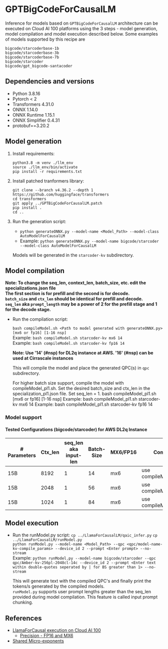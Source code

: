 # GPTBigCodeForCausalLM 
Inference for models based on `GPTBigCodeForCausalLM` architecture can be executed on Cloud AI 100 platforms using the 3 steps - model generation, model compilation and model execution described below. Some examples of models supported by this recipe are 
```
bigcode/starcoderbase-1b
bigcode/starcoderbase-3b
bigcode/starcoderbase-7b
bigcode/starcoder
bigcode/gpt_bigcode-santacoder
```

## Dependencies and versions

- Python 3.8.16
- Pytorch < 2
- Transformers 4.31.0
- ONNX 1.14.0
- ONNX Runtime 1.15.1
- ONNX Simplifier 0.4.31
- protobuf==3.20.2

## Model generation

1. Install requirements:

    ```
    python3.8 -m venv ./llm_env
    source ./llm_env/bin/activate
    pip install -r requirements.txt
    ```

2. Install patched tranformers library:

    ```
    git clone --branch v4.36.2 --depth 1 https://github.com/huggingface/transformers
    cd transformers
    git apply ../GPTBigCodeForCausalLM.patch
    pip install .
    cd ..
    ```

3. Run the generation script:
    - `python generateONNX.py --model-name <Model_Path> --model-class AutoModelForCausalLM`
    - Example: `python generateONNX.py --model-name bigcode/starcoder --model-class AutoModelForCausalLM`

    Models will be generated in the `starcoder-kv` subdirectory.

## Model compilation

**Note: To change the seq_len, context_len, batch_size, etc. edit the specializations.json file <br> The first section is for prefill and the second is for decode. <br>`batch_size` and `ctx_len` should be identical for prefill and decode. <br>`seq_len` aka `prompt_length` may be a power of 2 for the prefill stage and 1 for the decode stage.**

- Run the compilation script: 
    
    `bash compileModel.sh <Path to model generated with generateONNX.py> [mx6 or fp16] [1-16 nsp]`<br>
    Example: `bash compileModel.sh starcoder-kv mx6 14`<br>
    Example: `bash compileModel.sh starcoder-kv fp16 14`<br>

    **Note: Use '14' (#nsp) for DL2q instance at AWS. '16' (#nsp) can be used at Cirrascale instances**

    This will compile the model and place the generated QPC(s) in `qpc` subdirectory.

    For higher batch size support, compile the model with compileModel_pl1.sh. Set the desired batch_size and ctx_len in the specialization_pl1.json file. Set seq_len = 1.
    bash compileModel_pl1.sh <Path to model generated with generateONNX.py> [mx6 or fp16] [1-16 nsp]
    Example: bash compileModel_pl1.sh starcoder-kv mx6 14
    Example: bash compileModel_pl1.sh starcoder-kv fp16 14

### Model support  
  
#### Tested Configurations (bigcode/starcoder) for AWS DL2q Instance 
|# Parameters | Ctx_len  | seq_len aka input-len | Batch-Size | MX6/FP16 | Comments |
| ------ | ------------- | ------------- | ----------------- | -------- | ------ |
|15B | 8192  | 1  | 14 | mx6 | use compileModel_pl1.sh |
|15B | 2048  | 1  | 56 | mx6 | use compileModel_pl1.sh |
|15B | 1024  | 1  | 84 | mx6 | use compileModel_pl1.sh |

## Model execution

- Run the runModel.py script:
    `cp ../LlamaForCausalLM/qaic_infer.py`
    `cp ../LlamaForCausalLM/runModel.py`  
    `python runModel.py --model-name <Model_Path> --qpc <qpc/model-name-kv-compile_params> --device_id 2 --prompt <Enter prompt> --no-stream` <br>
    Example: `python runModel.py --model-name bigcode/starcoder --qpc qpc/Amber-kv-256pl-2048cl-14c --device_id 2 --prompt <Enter text within double-quotes seperated by | for BS greater than 1> --no-stream` <br>

    This will generate text with the compiled QPC's and finally print the tokens/s generated by the compiled models. <br>
    `runModel.py` supports user prompt lengths greater than the seq_len provided during model compilation. This feature is called input prompt chunking.

## References 
- [LlamaForCausal execution on Cloud AI 100](https://quic.github.io/cloud-ai-sdk-pages/latest/Getting-Started/Model-Architecture-Support/Large-Language-Models/llm/)
    - [Precision - FP16 and MX6](https://quic.github.io/cloud-ai-sdk-pages/latest/Getting-Started/Model-Architecture-Support/Large-Language-Models/llm/#compile-the-model)
- [Shared Micro-exponents](https://arxiv.org/abs/2302.08007)

